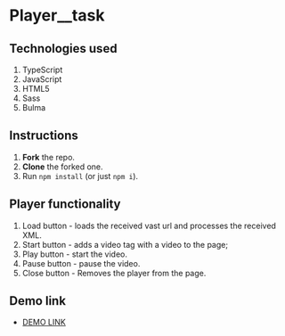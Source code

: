 # Player__task

## Technologies used
1. TypeScript
2. JavaScript
3. HTML5
4. Sass
4. Bulma

## Instructions
1. **Fork** the repo.
2. **Clone** the forked one.
3. Run `npm install` (or just `npm i`).

## Player functionality
1. Load button - loads the received vast url and processes the received XML.
2. Start button - adds a video tag with a video to the page;
3. Play button - start the video. 
4. Pause button - pause the video.
5. Close button - Removes the player from the page.

## Demo link
 - [DEMO LINK](http://ivan-panchenko1992.github.io/player__task)